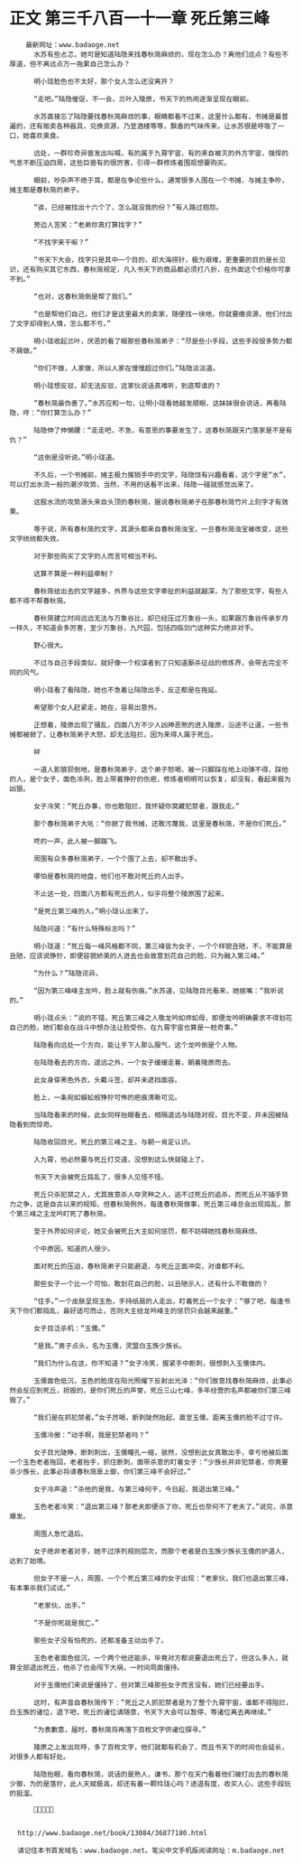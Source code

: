 # 正文 第三千八百一十一章 死丘第三峰
        最新网址：www.badaoge.net
          水苏有些忐忑，她可是知道陆隐来找春秋简麻烦的，现在怎么办？离他们远点？有些不厚道，但不离远点万一拖累自己怎么办？
      
          明小珑脸色也不太好，那个女人怎么还没离开？
      
          “走吧。”陆隐催促，不一会，兰叶入陵原，书天下的热闹逐渐呈现在眼前。
      
          水苏直接忘了陆隐要找春秋简麻烦的事，眼睛都看不过来，这里什么都有，书摊是最普遍的，还有贩卖各种器具，兑换资源，乃至酒楼等等，飘香的气味传来，让水苏很是呼吸了一口，她喜欢美食。
      
          远处，一群珍奇异兽发出叫喊，有的属于九霄宇宙，有的来自被灭的外方宇宙，强悍的气息不断压迫四周，这些巨兽有的很厉害，引得一群修炼者围观想要购买。
      
          眼前，吵杂声不绝于耳，都是在争论些什么，通常很多人围在一个书摊，与摊主争吵，摊主都是春秋简的弟子。
      
          “诶，已经被找出十六个了，怎么就没我的份？”有人路过抱怨。
      
          旁边人苦笑：“老弟你真打算找字？”
      
          “不找字来干嘛？”
      
          “书天下大会，找字只是其中一个目的，却大海捞针，极为艰难，更重要的目的是长见识，还有购买其它东西，春秋简规定，凡入书天下的商品都必须打八折，在外面这个价格你可拿不到。”
      
          “也对，这春秋简倒是帮了我们。”
      
          “也是帮他们自己，他们才是这里最大的卖家，随便找一块地，你就要缴资源，他们付出了文字却得到人情，怎么都不亏。”
      
          明小珑收起兰叶，厌恶的看了眼那些春秋简弟子：“尽是些小手段，这些手段很多势力都不屑做。”
      
          “你们不做，人家做，所以人家在慢慢超过你们。”陆隐淡淡道。
      
          明小珑想反驳，却无法反驳，这家伙说话真难听，到底帮谁的？
      
          “春秋简最伪善了。”水苏应和一句，让明小珑看她越发顺眼，这妹妹很会说话，再看陆隐，哼：“你打算怎么办？”
      
          陆隐伸了伸懒腰：“走走吧，不急，有意思的事要发生了，这春秋简跟天门落家是不是有仇？”
      
          “这倒是没听说。”明小珑道。
      
          不久后，一个书摊前，摊主极力推销手中的文字，陆隐饶有兴趣看着，这个字是“水”，可以打出水流一般的潮汐攻势，当然，不用的话看不出来，陆隐一碰就感觉出来了。
      
          这股水流的攻势源头来自头顶的春秋简，据说春秋简弟子在那春秋简竹片上刻字才有效果。
      
          等于说，所有春秋简的文字，其源头都来自春秋简浊宝，一旦春秋简浊宝被改变，这些文字统统都失效。
      
          对于那些购买了文字的人而言可相当不利。
      
          这算不算是一种利益牵制？
      
          春秋简给出去的文字越多，外界与这些文字牵扯的利益就越深，为了那些文字，有些人都不得不帮春秋简。
      
          春秋简建立时间远远无法与万象谷比，却已经压过万象谷一头，如果跟万象谷传承岁月一样久，不知道会多厉害，至少万象谷，九尺园，包括四临剑门这种实力绝非对手。
      
          野心很大。
      
          不过与自己手段类似，就好像一个权谋者到了只知道厮杀征战的修炼界，会带去完全不同的风气。
      
          明小珑看了看陆隐，她也不急着让陆隐出手，反正都是在拖延。
      
          希望那个女人赶紧走，她在，容易出意外。
      
          正想着，陵原出现了骚乱，四面八方不少人凶神恶煞的进入陵原，沿途不让道，一些书摊都被掀了，让春秋简弟子大怒，却无法阻拦，因为来得人属于死丘。
      
          砰
      
          一道人影狼狈倒地，是春秋简弟子，这个弟子怒喝，被一只脚踩在地上动弹不得，踩他的人，是个女子，面色冷冽，脸上带着狰狞的伤疤，修炼者明明可以恢复，却没有，看起来极为凶狠。
      
          女子冷笑：“死丘办事，你也敢阻拦，我怀疑你窝藏犯禁者，跟我走。”
      
          那个春秋简弟子大吼：“你掀了我书摊，还敢污蔑我，这里是春秋简，不是你们死丘。”
      
          咚的一声，此人被一脚踹飞。
      
          周围有众多春秋简弟子，一个个围了上去，却不敢出手。
      
          哪怕是春秋简的地盘，他们也不敢对死丘的人出手。
      
          不止这一处，四面八方都有死丘的人，似乎将整个陵原围了起来。
      
          “是死丘第三峰的人。”明小珑认出来了。
      
          陆隐问道：“有什么特殊标志吗？”
      
          明小珑道：“死丘每一峰风格都不同，第三峰皆为女子，一个个样貌丑陋，不，不能算是丑陋，应该说狰狞，即便容貌娇美的人进去也会故意划花自己的脸，只为融入第三峰。”
      
          “为什么？”陆隐诧异。
      
          “因为第三峰峰主龙吟，脸上就有伤痕。”水苏道，见陆隐目光看来，她抿嘴：“我听说的。”
      
          明小珑点头：“说的不错，死丘第三峰之人敬龙吟如师如母，即便龙吟明确要求不得划花自己的脸，她们都会在战斗中想办法让脸受伤，在九霄宇宙也算是一桩奇事。”
      
          陆隐看向远处一个方向，能让手下人那么服气，这个龙吟倒是个人物。
      
          在陆隐看去的方向，遥远之外，一个女子缓缓走着，朝着陵原而去。
      
          此女身穿黑色外衣，头戴斗笠，却并未遮挡面容。
      
          脸上，一条宛如蜈蚣般狰狞可怖的疤痕清晰可见。
      
          当陆隐看来的时候，此女同样抬眼看去，相隔遥远与陆隐对视，目光不变，并未因被陆隐看到而惊奇。
      
          陆隐收回目光，死丘的第三峰之主，与朝一肯定认识。
      
          入九霄，他必然要与死丘打交道，没想到这么快就碰上了。
      
          书天下大会被死丘捣乱了，很多人见怪不怪。
      
          死丘只杀犯禁之人，尤其故意杀人夺灵种之人，逃不过死丘的追杀，而死丘从不插手势力之争，这是自古以来的规矩，但春秋简例外，每逢春秋简做事，死丘第三峰总会出现捣乱，那个第三峰之主龙吟盯死了春秋简。
      
          至于外界如何评论，她又会被死丘大主如何惩罚，都不妨碍她找春秋简麻烦。
      
          个中原因，知道的人很少。
      
          面对死丘的压迫，春秋简弟子只能避退，与死丘正面冲突，对谁都不利。
      
          那些女子一个比一个可怕，敢划花自己的脸，以丑陋示人，还有什么不敢做的？
      
          “住手。”一个皮肤呈现玉色，手持纸扇的人走出，盯着死丘一个女子：“够了吧，每逢书天下你们都捣乱，最好适可而止，否则大主给龙吟峰主的惩罚只会越来越重。”
      
          女子目泛杀机：“玉儒。”
      
          “是我。”男子点头，名为玉儒，灵盟白玉族少族长。
      
          “我们为什么在这，你不知道？”女子冷笑，握紧手中断刺，很想刺入玉儒体内。
      
          玉儒面色低沉，玉色的脸庞在阳光照耀下反射出光泽：“你们故意找春秋简麻烦，此事必然会反应到死丘，损毁的，是你们死丘的声誉，死丘三山七峰，多年经营的名声都被你们第三峰毁了。”
      
          “我们是在抓犯禁者。”女子厉喝，断刺陡然抬起，直至玉儒，距离玉儒的脸不过寸许。
      
          玉儒冷傲：“动手啊，我是犯禁者吗？”
      
          女子目光陡睁，断刺刺出，玉儒瞳孔一缩，骇然，没想到此女真敢出手，幸亏他被后面一个玉色老者拖回，老者抬手，抓住断刺，面带杀意的盯着女子：“少族长并非犯禁者，你竟要杀少族长，此事必将请春秋简禀上御，你们第三峰不会好过。”
      
          女子冷声道：“杀他的是我，与第三峰何干，今日起，我退出第三峰。”
      
          玉色老者冷笑：“退出第三峰？那老夫即便杀了你，死丘也奈何不了老夫了。”说完，杀意爆发。
      
          周围人急忙退后。
      
          女子绝非老者对手，她不过序列规则层次，而那个老者是白玉族少族长玉儒的护道人，达到了始境。
      
          但女子不是一人，周围，一个个死丘第三峰的女子出现：“老家伙，我们也退出第三峰，有本事杀我们试试。”
      
          “老家伙，出手。”
      
          “不是你死就是我亡。”
      
          那些女子没有怕死的，还都准备主动出手了。
      
          玉色老者面色低沉，一个两个他还能杀，毕竟对方都说要退出死丘了，但这么多人，就算全部退出死丘，他杀了也会闯下大祸，一时间局面僵持。
      
          对于玉儒他们来说是僵持了，但对第三峰那些女子而言没有，她们已经要出手。
      
          这时，有声音自春秋简传下：“死丘之人抓犯禁者是为了整个九霄宇宙，谁都不得阻拦，白玉族的诸位，退下吧，死丘的诸位请随意，书天下大会可以暂停，等诸位离去再继续。”
      
          “为表歉意，届时，春秋简将再落下百枚文字供诸位探寻。”
      
          陵原之上发出欢呼，多了百枚文字，他们就都有机会了，而且书天下的时间也会延长，对很多人都有好处。
      
          陆隐抬眼，看向春秋简，说话的是熟人，谦书，那个在天门看着他们被打出去的春秋简少御，为的是落狞，此人天赋极高，却还有着一颗玲珑心吗？进退有度，收买人心，这些手段玩的挺溜。
      
          
      
      
      http://www.badaoge.net/book/13084/36877180.html
      
      请记住本书首发域名：www.badaoge.net。笔尖中文手机版阅读网址：m.badaoge.net